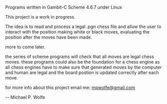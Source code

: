 Programs written in Gambit-C Scheme 4.6.7 under Linux

This project is a work in progress.

The idea is to read and process a legal .pgn chess file
and allow the user to interact with the position making white
or black moves, evaluating the position after the moves
have been made.

more to come later.

the series of scheme programs will check that all moves are legal 
chess moves. these programs could also be the foundation for a chess engine
as all chess engines have to make sure that generated moves by the
computer and human are legal and the board postion is updated correctly
after each move.

for more info about this project email me: mpwolfe@gmail.com

-- Michael P. Wolfe


